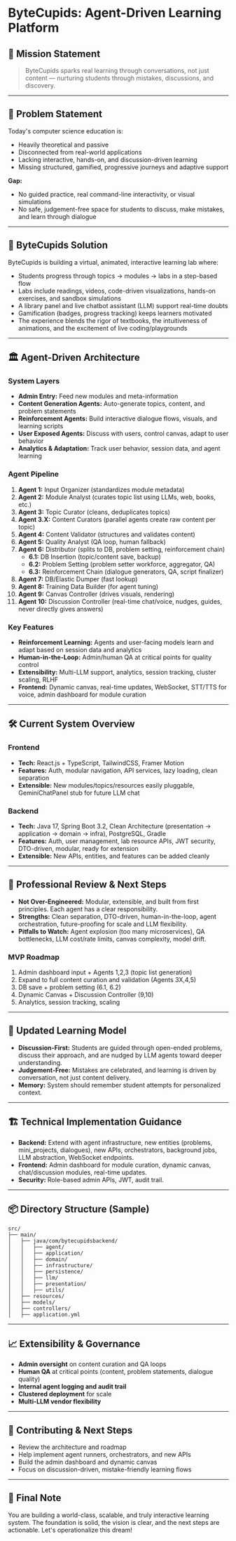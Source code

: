 # ByteCupids: Agent-Driven Learning Platform

## 🚀 Mission Statement
> ByteCupids sparks real learning through conversations, not just content — nurturing students through mistakes, discussions, and discovery.

---

## 🎯 Problem Statement
Today's computer science education is:
- Heavily theoretical and passive
- Disconnected from real-world applications
- Lacking interactive, hands-on, and discussion-driven learning
- Missing structured, gamified, progressive journeys and adaptive support

**Gap:**
- No guided practice, real command-line interactivity, or visual simulations
- No safe, judgement-free space for students to discuss, make mistakes, and learn through dialogue

---

## 🌟 ByteCupids Solution
ByteCupids is building a virtual, animated, interactive learning lab where:
- Students progress through topics → modules → labs in a step-based flow
- Labs include readings, videos, code-driven visualizations, hands-on exercises, and sandbox simulations
- A library panel and live chatbot assistant (LLM) support real-time doubts
- Gamification (badges, progress tracking) keeps learners motivated
- The experience blends the rigor of textbooks, the intuitiveness of animations, and the excitement of live coding/playgrounds

---

## 🏛️ Agent-Driven Architecture

### System Layers
- **Admin Entry:** Feed new modules and meta-information
- **Content Generation Agents:** Auto-generate topics, content, and problem statements
- **Reinforcement Agents:** Build interactive dialogue flows, visuals, and learning scripts
- **User Exposed Agents:** Discuss with users, control canvas, adapt to user behavior
- **Analytics & Adaptation:** Track user behavior, session data, and agent learning

### Agent Pipeline
1. **Agent 1:** Input Organizer (standardizes module metadata)
2. **Agent 2:** Module Analyst (curates topic list using LLMs, web, books, etc.)
3. **Agent 3:** Topic Curator (cleans, deduplicates topics)
4. **Agent 3.X:** Content Curators (parallel agents create raw content per topic)
5. **Agent 4:** Content Validator (structures and validates content)
6. **Agent 5:** Quality Analyst (QA loop, human fallback)
7. **Agent 6:** Distributor (splits to DB, problem setting, reinforcement chain)
    - **6.1:** DB Insertion (topic/content save, backup)
    - **6.2:** Problem Setting (problem setter workforce, aggregator, QA)
    - **6.3:** Reinforcement Chain (dialogue generators, QA, script finalizer)
8. **Agent 7:** DB/Elastic Dumper (fast lookup)
9. **Agent 8:** Training Data Builder (for agent tuning)
10. **Agent 9:** Canvas Controller (drives visuals, rendering)
11. **Agent 10:** Discussion Controller (real-time chat/voice, nudges, guides, never directly gives answers)

### Key Features
- **Reinforcement Learning:** Agents and user-facing models learn and adapt based on session data and analytics
- **Human-in-the-Loop:** Admin/human QA at critical points for quality control
- **Extensibility:** Multi-LLM support, analytics, session tracking, cluster scaling, RLHF
- **Frontend:** Dynamic canvas, real-time updates, WebSocket, STT/TTS for voice, admin dashboard for module curation

---

## 🛠️ Current System Overview

### Frontend
- **Tech:** React.js + TypeScript, TailwindCSS, Framer Motion
- **Features:** Auth, modular navigation, API services, lazy loading, clean separation
- **Extensible:** New modules/topics/resources easily pluggable, GeminiChatPanel stub for future LLM chat

### Backend
- **Tech:** Java 17, Spring Boot 3.2, Clean Architecture (presentation → application → domain → infra), PostgreSQL, Gradle
- **Features:** Auth, user management, lab resource APIs, JWT security, DTO-driven, modular, ready for extension
- **Extensible:** New APIs, entities, and features can be added cleanly

---

## 🧠 Professional Review & Next Steps
- **Not Over-Engineered:** Modular, extensible, and built from first principles. Each agent has a clear responsibility.
- **Strengths:** Clean separation, DTO-driven, human-in-the-loop, agent orchestration, future-proofing for scale and LLM flexibility.
- **Pitfalls to Watch:** Agent explosion (too many microservices), QA bottlenecks, LLM cost/rate limits, canvas complexity, model drift.

### MVP Roadmap
1. Admin dashboard input + Agents 1,2,3 (topic list generation)
2. Expand to full content curation and validation (Agents 3X,4,5)
3. DB save + problem setting (6.1, 6.2)
4. Dynamic Canvas + Discussion Controller (9,10)
5. Analytics, session tracking, scaling

---

## 💬 Updated Learning Model
- **Discussion-First:** Students are guided through open-ended problems, discuss their approach, and are nudged by LLM agents toward deeper understanding.
- **Judgement-Free:** Mistakes are celebrated, and learning is driven by conversation, not just content delivery.
- **Memory:** System should remember student attempts for personalized context.

---

## 🏗️ Technical Implementation Guidance
- **Backend:** Extend with agent infrastructure, new entities (problems, mini_projects, dialogues), new APIs, orchestrators, background jobs, LLM abstraction, WebSocket endpoints.
- **Frontend:** Admin dashboard for module curation, dynamic canvas, chat/discussion modules, real-time updates.
- **Security:** Role-based admin APIs, JWT, audit trail.

---

## 📦 Directory Structure (Sample)

```
src/
├── main/
│   ├── java/com/bytecupidsbackend/
│   │   ├── agent/
│   │   ├── application/
│   │   ├── domain/
│   │   ├── infrastructure/
│   │   ├── persistence/
│   │   ├── llm/
│   │   ├── presentation/
│   │   ├── utils/
│   ├── resources/
│   ├── models/
│   ├── controllers/
│   ├── application.yml
```

---

## 📈 Extensibility & Governance
- **Admin oversight** on content curation and QA loops
- **Human QA** at critical points (content, problem statements, dialogue quality)
- **Internal agent logging and audit trail**
- **Clustered deployment** for scale
- **Multi-LLM vendor flexibility**

---

## 📝 Contributing & Next Steps
- Review the architecture and roadmap
- Help implement agent runners, orchestrators, and new APIs
- Build the admin dashboard and dynamic canvas
- Focus on discussion-driven, mistake-friendly learning flows

---

## 📣 Final Note
You are building a world-class, scalable, and truly interactive learning system. The foundation is solid, the vision is clear, and the next steps are actionable. Let's operationalize this dream!
